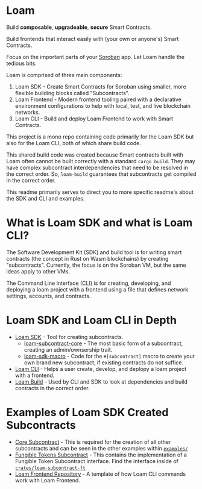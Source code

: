 # Loam

Build **composable**, **upgradeable**, **secure** Smart Contracts. 

Build frontends that interact easily with (your own or anyone's) Smart Contracts.

Focus on the important parts of your [Soroban](https://soroban.stellar.org/) app. Let Loam handle the tedious bits.

Loam is comprised of three main components:
  1. Loam SDK - Create Smart Contracts for Soroban using smaller, more flexible building blocks called "Subcontracts".
  2. Loam Frontend - Modern frontend tooling paired with a declarative environment configurations to help with local, test, and live blockchain networks.
  3. Loam CLI - Build and deploy Loam Frontend to work with Smart Contracts.

This project is a mono repo containing code primarily for the Loam SDK but also for the Loam CLI, both of which share build code.

This shared build code was created because Smart contracts built with Loam often cannot be built correctly with a standard `cargo build`. They may have complex subcontract interdependencies that need to be resolved in the correct order. So, `loam-build` guarantees that subcontracts get compiled in the correct order. 

This readme primarily serves to direct you to more specific readme's about the SDK and CLI and examples.

# What is Loam SDK and what is Loam CLI?

The Software Development Kit (SDK) and build tool is for writing smart contracts (the concept in Rust on Wasm blockchains) by creating "subcontracts". Currently, the focus is on the Soroban VM, but the same ideas apply to other VMs.

The Command Line Interface (CLI) is for creating, developing, and deploying a loam project with a frontend using a file that defines network settings, accounts, and contracts.


# Loam SDK and Loam CLI in Depth
- [Loam SDK](crates/loam-sdk/README.md) - Tool for creating subcontracts.
  - [loam-subcontract-core](./crates/loam-subcontract-core) - The most basic form of a subcontract, creating an admin/ownsership trait.
  - [loam-sdk-macro](crates/loam-sdk-macro/README.md) - Code for the `#[subcontract]` macro to create your own brand new subcontract, if existing contracts do not suffice.
- [Loam CLI](crates/loam-cli/README.md) - Helps a user create, develop, and deplopy a loam project with a frontend. 
- [Loam Build](crates/loam-build/README.md) - Used by CLI and SDK to look at dependencies and build contracts in the correct order.

# Examples of Loam SDK Created Subcontracts
- [Core Subcontract](examples/soroban/core) - This is required for the creation of all other subcontracts and can be seen in the other examples within [`examples/`](examples)
- [Fungible Tokens Subcontract](examples/soroban/ft) - This contains the implementation of a Fungible Token Subcontract interface. Find the interface inside of [`crates/loam-subcontract-ft`](crates/loam-subcontract-ft)
- [Loam Frontend Repository](https://github.com/loambuild/frontend?tab=readme-ov-file#loam-dev) - A template of how Loam CLI commands work with Loam Frontend.